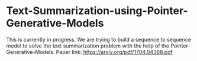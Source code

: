 # Text-Summarization-using-Pointer-Generative-Models
This is currently in progress. We are trying to build a sequence to sequence model to solve the text summarization problem with the help of the Pointer-Generative-Models. Paper link: https://arxiv.org/pdf/1704.04368.pdf

